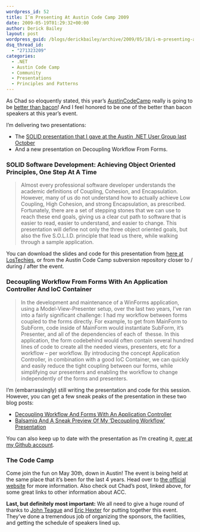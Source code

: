 ```yaml
---
wordpress_id: 52
title: I’m Presenting At Austin Code Camp 2009
date: 2009-05-19T01:29:32+00:00
author: Derick Bailey
layout: post
wordpress_guid: /blogs/derickbailey/archive/2009/05/18/i-m-presenting-at-austin-code-camp-2009.aspx
dsq_thread_id:
  - "271323209"
categories:
  - .NET
  - Austin Code Camp
  - Community
  - Presentations
  - Principles and Patterns
---
```

As Chad so eloquently stated, this year’s [AustinCodeCamp](http://austincodecamp.com/) really is going to be [better than bacon](http://www.lostechies.com/blogs/chad_myers/archive/2009/05/17/austin-codecamp-09-quite-possibly-better-than-bacon.aspx)! And I feel honored to be one of the better than bacon speakers at this year’s event. 

I’m delivering two presentations:

  * The [SOLID presentation that I gave at the Austin .NET User Group last October](http://www.lostechies.com/blogs/derickbailey/archive/2008/10/14/thanks-adnug-attendees-slides-and-code-available.aspx)
  * And a new presentation on Decoupling Workflow From Forms.

### SOLID Software Development: Achieving Object Oriented Principles, One Step At A Time

> Almost every professional software developer understands the academic definitions of Coupling, Cohesion, and Encapsulation. However, many of us do not understand how to actually achieve Low Coupling, High Cohesion, and strong Encapsulation, as prescribed. Fortunately, there are a set of stepping stones that we can use to reach these end goals, giving us a clear cut path to software that is easier to read, easier to understand, and easier to change. This presentation will define not only the three object oriented goals, but also the five S.O.L.I.D. principle that lead us there, while walking through a sample application. 

You can download the slides and code for this presentation from [here at LosTechies](http://www.lostechies.com/media/p/5415.aspx), or from the Austin Code Camp subversion repository closer to / during / after the event.

### Decoupling Workflow From Forms With An Application Controller And IoC Container

> In the development and maintenance of a WinForms application, using a Model-View-Presenter setup, over the last two years, I&#8217;ve ran into a fairly significant challenge: I had my workflow between forms coupled to the forms directly. For example, to get from MainForm to SubForm, code inside of MainForm would instantiate SubForm, it&#8217;s Presenter, and all of the dependencies of each of&#160; thesse. In this application, the form codebehind would often contain several hundred lines of code to create all the needed views, presenters, etc for a workflow &#8211; per workflow. By introducing the concept Application Controller, in combination with a good IoC Container, we can quickly and easily reduce the tight coupling between our forms, while simplifying our presenters and enabling the workflow to change independently of the forms and presenters.

I’m (embarrassingly) still writing the presentation and code for this session. However, you can get a few sneak peaks of the presentation in these two blog posts:

  * [Decoupling Workflow And Forms With An Application Controller](http://www.lostechies.com/blogs/derickbailey/archive/2009/04/18/decoupling-workflow-and-forms-with-an-application-controller.aspx)
  * [Balsamiq And A Sneak Preview Of My ‘Decoupling Workflow’ Presentation](http://www.lostechies.com/blogs/derickbailey/archive/2009/05/14/balsamiq-and-a-sneak-preview-of-my-decoupling-workflow-presentation.aspx)

You can also keep up to date with the presentation as I’m creating it, [over at my Github account](http://github.com/derickbailey/presentations-and-training/tree/master).

### The Code Camp

Come join the fun on May 30th, down in Austin! The event is being held at the same place that it’s been for the last 4 years. Head over to [the official website](http://austincodecamp.com) for more information. Also check out Chad’s post, linked above, for some great links to other information about ACC. 

**Last, but definitely most important:** We all need to give a huge round of thanks to [John Teague](http://johnteague.lostechies.com/) and [Eric Hexter](http://hex.lostechies.com/) for putting together this event. They’ve done a tremendous job of organizing the sponsors, the facilities, and getting the schedule of speakers lined up.